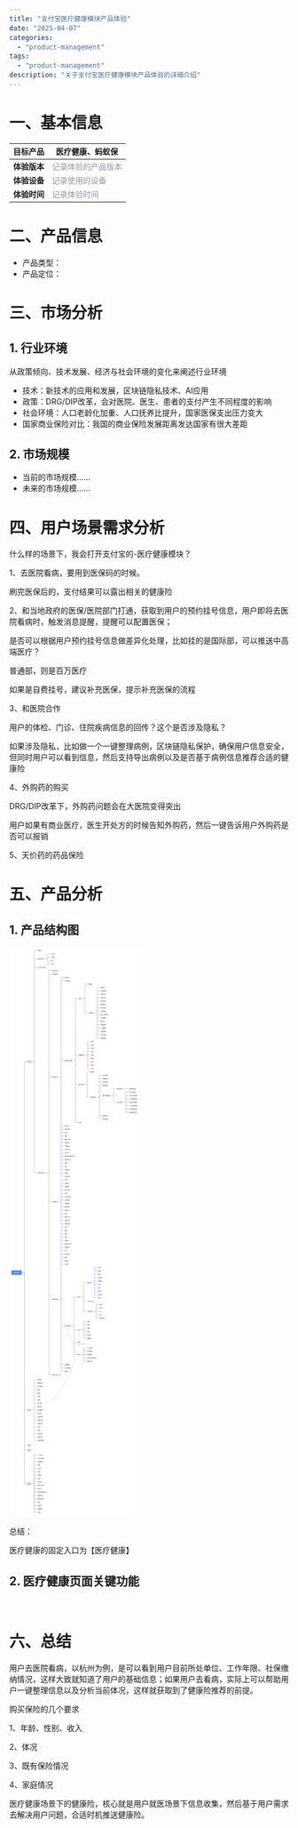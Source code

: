```yaml
---
title: "支付宝医疗健康模块产品体验"
date: "2025-04-07"
categories: 
  - "product-management"
tags:
  - "product-management"
description: "关于支付宝医疗健康模块产品体验的详细介绍"
---
```


# 一、基本信息
| **目标产品** | 医疗健康、蚂蚁保 |
| :---: | --- |
| **体验版本** | <font style="color:rgb(143,149,158);">记录体验的产品版本</font> |
| **体验设备** | <font style="color:rgb(143,149,158);">记录使用的设备</font> |
| **体验时间** | <font style="color:rgb(143,149,158);">记录体验时间</font> |


# 二、产品信息
+ 产品类型：
+ 产品定位：

# 三、市场分析
## 1. 行业环境
从政策倾向、技术发展、经济与社会环境的变化来阐述行业环境

+ 技术：新技术的应用和发展，区块链隐私技术、AI应用
+ 政策：DRG/DIP改革，会对医院、医生、患者的支付产生不同程度的影响
+ 社会环境：人口老龄化加重、人口抚养比提升，国家医保支出压力变大
+ 国家商业保险对比：我国的商业保险发展距离发达国家有很大差距

## 2. 市场规模
+ 当前的市场规模......
+ 未来的市场规模......

# 四、用户场景需求分析
什么样的场景下，我会打开支付宝的-医疗健康模块？

1、去医院看病，要用到医保码的时候。

刷完医保后的，支付结果可以露出相关的健康险

2、和当地政府的医保/医院部门打通，获取到用户的预约挂号信息，用户即将去医院看病时，触发消息提醒，提醒可以配置医保；

是否可以根据用户预约挂号信息做差异化处理，比如挂的是国际部，可以推送中高端医疗？

普通部，则是百万医疗

如果是自费挂号，建议补充医保，提示补充医保的流程

3、和医院合作

用户的体检、门诊、住院疾病信息的回传？这个是否涉及隐私？

如果涉及隐私，比如做一个一键整理病例，区块链隐私保护，确保用户信息安全，但同时用户可以看到信息，然后支持导出病例以及是否基于病例信息推荐合适的健康险

4、外购药的购买

DRG/DIP改革下，外购药问题会在大医院变得突出

用户如果有商业医疗，医生开处方的时候告知外购药，然后一键告诉用户外购药是否可以报销

5、天价药的药品保险

# 五、产品分析
## 1. 产品结构图
![](/assets/images/posts/product-management/支付宝医疗健康模块产品体验/image_1.png)

总结：

医疗健康的固定入口为【医疗健康】

## 2. 医疗健康页面关键功能
![]()

# 六、总结
用户去医院看病，以杭州为例，是可以看到用户目前所处单位、工作年限、社保缴纳情况，这样大致就知道了用户的基础信息；如果用户去看病，实际上可以帮助用户一键整理信息以及分析当前体况，这样就获取到了健康险推荐的前提。

购买保险的几个要求

1、年龄、性别、收入

2、体况

3、既有保险情况

4、家庭情况

医疗健康场景下的健康险，核心就是用户就医场景下信息收集，然后基于用户需求去解决用户问题，合适时机推送健康险。

